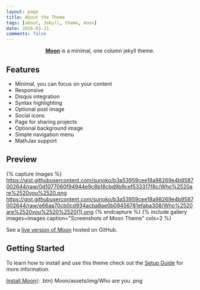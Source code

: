 ```yaml
---
layout: page
title: About the Theme
tags: [about, Jekyll, theme, moon]
date: 2016-03-21
comments: false
---
```

    
<center><a href="http://taylantatli.github.io/Moon"><b>Moon</b></a> is a minimal, one column jekyll theme.</center>

## Features
* Minimal, you can focus on your content
* Responsive
* Disqus integration
* Syntax highlighting
* Optional post image
* Social icons
* Page for sharing projects
* Optional background image
* Simple navigation menu
* MathJax support

## Preview

{% capture images %}
    https://gist.githubusercontent.com/sunoko/b3a53959cee18a98269e4b9587002644/raw/0d1077060f94944e9c8b18cbd9b9cef533317f8c/Who%2520are%2520you%2520.png  
    https://gist.githubusercontent.com/sunoko/b3a53959cee18a98269e4b9587002644/raw/e66aa70cb0cd934acba8ae0b09456781efaba308/Who%2520are%2520you%2520%2520(1).png
{% endcapture %}
{% include gallery images=images caption="Screenshots of Moon Theme" cols=2 %}

See a [live version of Moon](http://taylantatli.github.io/Moon) hosted on GitHub.

## Getting Started

To learn how to install and use this theme check out the [Setup Guide](http://taylantatli.me/Moon/moon-theme/) for more information.
      
[Install Moon](https://github.com/TaylanTatli/Moon){: .btn}
Moon/assets/img/Who are you .png